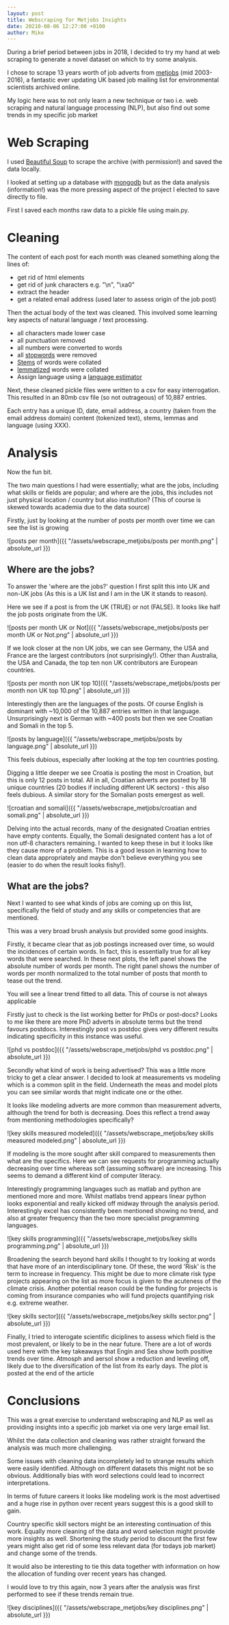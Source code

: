 ```yaml
---
layout: post
title: Webscraping for Metjobs Insights
date: 20210-08-06 12:27:00 +0100
author: Mike
---
```


During a brief period between jobs in 2018, I decided to try my hand at web scraping to generate a novel dataset on which to try some analysis.

I chose to scrape 13 years worth of job adverts from [metjobs][metjobs] (mid 2003-2016), a fantastic ever updating UK based job mailing list for environmental scientists archived online.

My logic here was to not only learn a new technique or two i.e. web scraping and natural language processing (NLP), but also find out some trends in my specific job market

# Web Scraping

I used [Beautiful Soup][Beautiful Soup] to scrape the archive (with permission!) and saved the data locally.

I looked at setting up a database with [mongodb][mongodb] but as the data analysis (information!) was the more pressing aspect of the project I elected to save directly to file.

First I saved each months raw data to a pickle file using main.py.

# Cleaning

The content of each post for each month was cleaned something along the lines of:
  + get rid of html elements
  + get rid of junk characters e.g. "\\n", "\\xa0"
  + extract the header
  + get a related email address (used later to assess origin of the job post)

Then the actual body of the text was cleaned. This involved some learning key aspects of natural language / text processing.
  + all characters made lower case
  + all punctuation removed
  + all numbers were converted to words
  + all [stopwords][stopwords] were removed
  + [Stems][stems] of words were collated
  + [lemmatized][lemmas] words were collated
  + Assign language using a [language estimator][language estimator]

Next, these cleaned pickle files were written to a csv for easy interrogation. This resulted in an 80mb csv file (so not outrageous) of 10,887 entries.

Each entry has a unique ID, date, email address, a country (taken from the email address domain) content (tokenized text), stems, lemmas and language (using XXX).

# Analysis

Now the fun bit.

The two main questions I had were essentially; what are the jobs, including what skills or fields are popular; and where are the jobs, this includes not just physical location / country but also institution? (This of course is skewed towards academia due to the data source)

Firstly, just by looking at the number of posts per month over time we can see the list is growing

![posts per month]({{ "/assets/webscrape_metjobs/posts per month.png" | absolute_url }})

## Where are the jobs?

To answer the 'where are the jobs?' question I first split this into UK and non-UK jobs (As this is a UK list and I am in the UK it stands to reason).

Here we see if a post is from the UK (TRUE) or not (FALSE). It looks like half the job posts originate from the UK.

![posts per month UK or Not]({{ "/assets/webscrape_metjobs/posts per month UK or Not.png" | absolute_url }})

If we look closer at the non UK jobs, we can see Germany, the USA and France are the largest contributors (not surprisingly!). Other than Australia, the USA and Canada, the top ten non UK contributors are European countries.

![posts per month non UK top 10]({{ "/assets/webscrape_metjobs/posts per month non UK top 10.png" | absolute_url }})

Interestingly then are the languages of the posts. Of course English is dominant with ~10,000 of the 10,887 entries written in that language. Unsurprisingly next is German with ~400 posts but then we see Croatian and Somali in the top 5.

![posts by language]({{ "/assets/webscrape_metjobs/posts by language.png" | absolute_url }})

This feels dubious, especially after looking at the top ten countries posting.

Digging a little deeper we see Croatia is posting the most in Croation, but this is only 12 posts in total. All in all, Croatian adverts are posted by 18 unique countries (20 bodies if including different UK sectors) - this also feels dubious. A similar story for the Somalian posts emergest as well.

![croatian and somali]({{ "/assets/webscrape_metjobs/croatian and somali.png" | absolute_url }})

Delving into the actual records, many of the designated Croatian entries have empty contents. Equally, the Somali designated content has a lot of non utf-8 characters remaining. I wanted to keep these in but it looks like they cause more of a problem. This is a good lesson in learning how to clean data appropriately and maybe don't believe everything you see (easier to do when the result looks fishy!).

## What are the jobs?

Next I wanted to see what kinds of jobs are coming up on this list, specifically the field of study and any skills or competencies that are mentioned.

This was a very broad brush analysis but provided some good insights.

Firstly, it became clear that as job postings increased over time, so would the incidences of certain words. In fact, this is essentially true for all key words that were searched. In these next plots, the left panel shows the absolute number of words per month. The right panel shows the number of words per month normalized to the total number of posts that month to tease out the trend.

You will see a linear trend fitted to all data. This of course is not always applicable

Firstly just to check is the list working better for PhDs or post-docs? Looks to me like there are more PhD adverts in absolute terms but the trend favours postdocs. Interestingly post vs postdoc gives very different results indicating specificity in this instance was useful.

![phd vs postdoc]({{ "/assets/webscrape_metjobs/phd vs postdoc.png" | absolute_url }})

Secondly what kind of work is being advertised? This was a little more tricky to get a clear answer. I decided to look at measurements vs modeling which is a common split in the field. Underneath the meas and model plots you can see similar words that might indicate one or the other.

It looks like modeling adverts are more common than measurement adverts, although the trend for both is decreasing. Does this reflect a trend away from mentioning methodologies specifically?

![key skills measured modeled]({{ "/assets/webscrape_metjobs/key skills measured modeled.png" | absolute_url }})

If modeling is the more sought after skill compared to measurements then what are the specifics. Here we can see requests for programming actually decreasing over time whereas soft (assuming software) are increasing. This seems to demand a different kind of computer literacy.

Interestingly programming languages such as matlab and python are mentioned more and more. Whilst matlabs trend appears linear python looks exponential and really kicked off midway through the analysis period. Interestingly excel has consistently been mentioned showing no trend, and also at greater frequency than the two more specialist programming languages.

![key skills programming]({{ "/assets/webscrape_metjobs/key skills programming.png" | absolute_url }})

Broadening the search beyond hard skills I thought to try looking at words that have more of an interdisciplinary tone. Of these, the word 'Risk' is the term to increase in frequency. This might be due to more climate risk type projects appearing on the list as more focus is given to the acuteness of the climate crisis. Another potential reason could be the funding for projects is coming from insurance companies who will fund projects quantifying risk e.g. extreme weather.

![key skills sector]({{ "/assets/webscrape_metjobs/key skills sector.png" | absolute_url }})

Finally, I tried to interogate  scientific diciplines to assess which field is the most prevalent, or likely to be in the near future. There are a lot of words used here with the key takeaways that Engin and Sea show both positive trends over time. Atmosph and aersol show a reduction and leveling off, likely due to the diversification of the list from its early days. The plot is posted at the end of the article

# Conclusions

This was a great exercise to understand  webscraping and NLP as well as providing insights into a specific job market via one very large email list.

Whilst the data collection and cleaning was rather straight forward the analysis was much more challenging.

Some issues with cleaning data incompletely led to strange results which were easily identified. Although on different datasets this might not be so obvious. Additionally bias with word selections could lead to incorrect interpretations.

In terms of future careers it looks like modeling work is the most advertised and a huge rise in python over recent years suggest this is a good skill to gain.

Country specific skill sectors might be an interesting continuation of this work. Equally more cleaning of the data and word selection might provide more insights as well. Shortening the study period to discount the first few years might also get rid of some less relevant data (for todays job market) and change some of the trends.

It would also be interesting to tie this data together with information on how the allocation of funding over recent years has changed.

I would love to try this again, now 3 years after the analysis was first performed to see if these trends remain true.


![key disciplines]({{ "/assets/webscrape_metjobs/key disciplines.png" | absolute_url }})



[metjobs]:https://www.lists.rdg.ac.uk/mailman/listinfo/met-jobs
[Beautiful Soup]:https://beautiful-soup-4.readthedocs.io/en/latest/
[mongodb]:https://www.mongodb.com/
[stopwords]:https://en.wikipedia.org/wiki/Stop_word
[stems]:https://stackoverflow.com/questions/1787110/what-is-the-difference-between-lemmatization-vs-stemming
[lemmas]:https://stackoverflow.com/questions/1787110/what-is-the-difference-between-lemmatization-vs-stemming
[language estimator]:https://pypi.org/project/langdetect/
